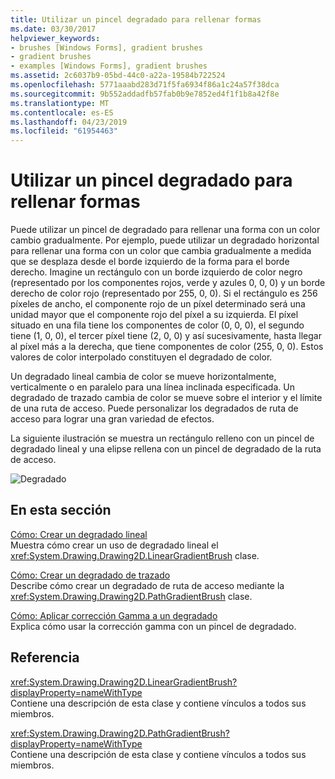 ```yaml
---
title: Utilizar un pincel degradado para rellenar formas
ms.date: 03/30/2017
helpviewer_keywords:
- brushes [Windows Forms], gradient brushes
- gradient brushes
- examples [Windows Forms], gradient brushes
ms.assetid: 2c6037b9-05bd-44c0-a22a-19584b722524
ms.openlocfilehash: 5771aaabd283d71f5fa6934f86a1c24a57f38dca
ms.sourcegitcommit: 9b552addadfb57fab0b9e7852ed4f1f1b8a42f8e
ms.translationtype: MT
ms.contentlocale: es-ES
ms.lasthandoff: 04/23/2019
ms.locfileid: "61954463"
---
```

# <a name="using-a-gradient-brush-to-fill-shapes"></a>Utilizar un pincel degradado para rellenar formas
Puede utilizar un pincel de degradado para rellenar una forma con un color cambio gradualmente. Por ejemplo, puede utilizar un degradado horizontal para rellenar una forma con un color que cambia gradualmente a medida que se desplaza desde el borde izquierdo de la forma para el borde derecho. Imagine un rectángulo con un borde izquierdo de color negro (representado por los componentes rojos, verde y azules 0, 0, 0) y un borde derecho de color rojo (representado por 255, 0, 0). Si el rectángulo es 256 píxeles de ancho, el componente rojo de un píxel determinado será una unidad mayor que el componente rojo del píxel a su izquierda. El píxel situado en una fila tiene los componentes de color (0, 0, 0), el segundo tiene (1, 0, 0), el tercer píxel tiene (2, 0, 0) y así sucesivamente, hasta llegar al píxel más a la derecha, que tiene componentes de color (255, 0, 0). Estos valores de color interpolado constituyen el degradado de color.  
  
 Un degradado lineal cambia de color se mueve horizontalmente, verticalmente o en paralelo para una línea inclinada especificada. Un degradado de trazado cambia de color se mueve sobre el interior y el límite de una ruta de acceso. Puede personalizar los degradados de ruta de acceso para lograr una gran variedad de efectos.  
  
 La siguiente ilustración se muestra un rectángulo relleno con un pincel de degradado lineal y una elipse rellena con un pincel de degradado de la ruta de acceso.  
  
 ![Degradado](./media/gradient2.png "gradient2")  
  
## <a name="in-this-section"></a>En esta sección  
 [Cómo: Crear un degradado lineal](how-to-create-a-linear-gradient.md)  
 Muestra cómo crear un uso de degradado lineal el <xref:System.Drawing.Drawing2D.LinearGradientBrush> clase.  
  
 [Cómo: Crear un degradado de trazado](how-to-create-a-path-gradient.md)  
 Describe cómo crear un degradado de ruta de acceso mediante la <xref:System.Drawing.Drawing2D.PathGradientBrush> clase.  
  
 [Cómo: Aplicar corrección Gamma a un degradado](how-to-apply-gamma-correction-to-a-gradient.md)  
 Explica cómo usar la corrección gamma con un pincel de degradado.  
  
## <a name="reference"></a>Referencia  
 <xref:System.Drawing.Drawing2D.LinearGradientBrush?displayProperty=nameWithType>  
 Contiene una descripción de esta clase y contiene vínculos a todos sus miembros.  
  
 <xref:System.Drawing.Drawing2D.PathGradientBrush?displayProperty=nameWithType>  
 Contiene una descripción de esta clase y contiene vínculos a todos sus miembros.
